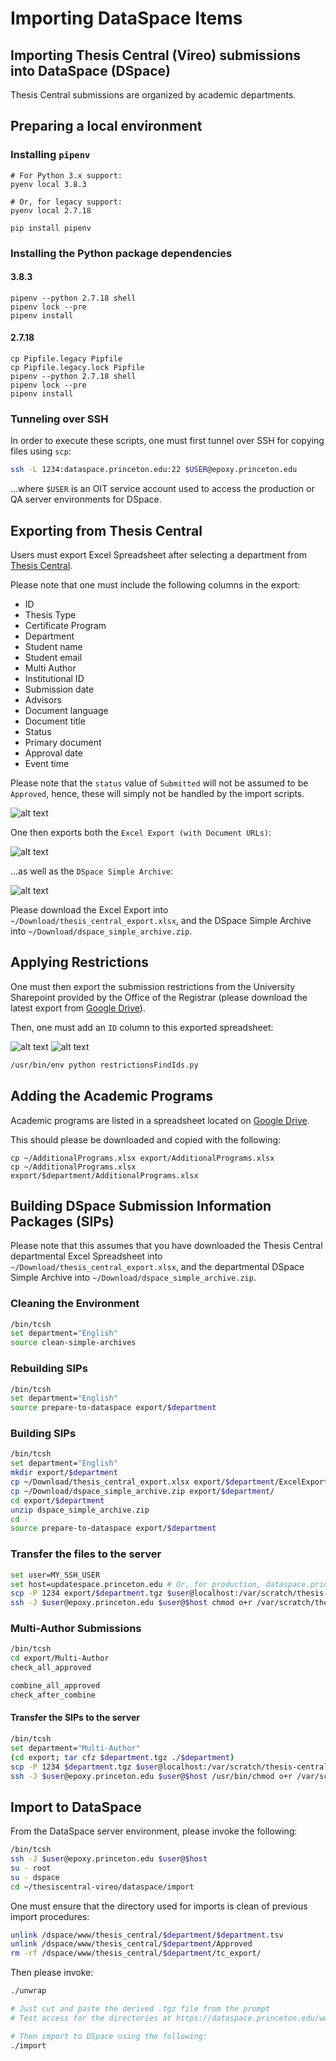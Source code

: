 # Importing DataSpace Items

## Importing Thesis Central (Vireo) submissions into DataSpace (DSpace)
Thesis Central submissions are organized by academic departments.

## Preparing a local environment

### Installing `pipenv`

```
# For Python 3.x support:
pyenv local 3.8.3

# Or, for legacy support:
pyenv local 2.7.18

pip install pipenv
```

### Installing the Python package dependencies

#### 3.8.3

```
pipenv --python 2.7.18 shell
pipenv lock --pre
pipenv install
```

#### 2.7.18

```
cp Pipfile.legacy Pipfile
cp Pipfile.legacy.lock Pipfile
pipenv --python 2.7.18 shell
pipenv lock --pre
pipenv install
```

### Tunneling over SSH

In order to execute these scripts, one must first tunnel over SSH for copying
files using `scp`:

```bash
ssh -L 1234:dataspace.princeton.edu:22 $USER@epoxy.princeton.edu
```

...where `$USER` is an OIT service account used to access the production or QA
server environments for DSpace.

## Exporting from Thesis Central
Users must export Excel Spreadsheet after selecting a department from [Thesis Central](thesis-central.princeton.edu).

Please note that one must include the following columns in the export:

* ID
* Thesis Type
* Certificate Program
* Department
* Student name
* Student email
* Multi Author
* Institutional ID
* Submission date
* Advisors
* Document language
* Document title
* Status
* Primary document
* Approval date
* Event time

Please note that the `status` value of `Submitted` will not be assumed to be
`Approved`, hence, these will simply not be handled by the import scripts.

![alt text](./docs/thesis-central_screenshot_4.png)

One then exports both the `Excel Export (with Document URLs)`:

![alt text](./docs/thesis-central_screenshot_5.png)

...as well as the `DSpace Simple Archive`:

![alt text](./docs/thesis-central_screenshot_6.png)

Please download the Excel Export into `~/Download/thesis_central_export.xlsx`, 
and the DSpace Simple Archive into `~/Download/dspace_simple_archive.zip`.

## Applying Restrictions

One must then export the submission restrictions from the University Sharepoint
provided by the Office of the Registrar (please download the latest export from 
[Google Drive](https://drive.google.com/file/d/1yVsV5PG-WPtj-eV7lHGRbuj3sVUGdwZh/view?usp=sharing)).

Then, one must add an `ID` column to this exported spreadsheet:

![alt text](./docs/thesis-central_screenshot_1.png)
![alt text](./docs/thesis-central_screenshot_2.png)

```bash
/usr/bin/env python restrictionsFindIds.py
```

## Adding the Academic Programs

Academic programs are listed in a spreadsheet located on [Google
Drive](https://drive.google.com/file/d/1K_rrBPY-Pf3DcqbCS-ZxYFjMQl3bIYEM/view?usp=sharing).

This should please be downloaded and copied with the following:
```
cp ~/AdditionalPrograms.xlsx export/AdditionalPrograms.xlsx
cp ~/AdditionalPrograms.xlsx export/$department/AdditionalPrograms.xlsx
```

## Building DSpace Submission Information Packages (SIPs)

Please note that this assumes that you have downloaded the Thesis Central 
departmental Excel Spreadsheet into `~/Download/thesis_central_export.xlsx`, and
the departmental DSpace Simple Archive into `~/Download/dspace_simple_archive.zip`.

### Cleaning the Environment

```bash
/bin/tcsh
set department="English"
source clean-simple-archives
```

### Rebuilding SIPs

```bash
/bin/tcsh
set department="English"
source prepare-to-dataspace export/$department
```

### Building SIPs

```bash
/bin/tcsh
set department="English"
mkdir export/$department
cp ~/Download/thesis_central_export.xlsx export/$department/ExcelExport.xlsx
cp ~/Download/dspace_simple_archive.zip export/$department/
cd export/$department
unzip dspace_simple_archive.zip
cd -
source prepare-to-dataspace export/$department
```

### Transfer the files to the server

```bash
set user=MY_SSH_USER
set host=updatespace.princeton.edu # Or, for production, dataspace.princeton.edu
scp -P 1234 export/$department.tgz $user@localhost:/var/scratch/thesis-central/$department.tgz
ssh -J $user@epoxy.princeton.edu $user@$host chmod o+r /var/scratch/thesis-central/$department.tgz
```

### Multi-Author Submissions

```bash
/bin/tcsh
cd export/Multi-Author
check_all_approved

combine_all_approved
check_after_combine
```

#### Transfer the SIPs to the server

```bash
/bin/tcsh
set department="Multi-Author"
(cd export; tar cfz $department.tgz ./$department)
scp -P 1234 $department.tgz $user@localhost:/var/scratch/thesis-central/$department.tgz
ssh -J $user@epoxy.princeton.edu $user@$host /usr/bin/chmod o+r /var/scratch/thesis-central/$department.tgz
```

## Import to DataSpace

From the DataSpace server environment, please invoke the following:

```bash
/bin/tcsh
ssh -J $user@epoxy.princeton.edu $user@$host
su - root
su - dspace
cd ~/thesiscentral-vireo/dataspace/import
```

One must ensure that the directory used for imports is clean of previous import
procedures:

```bash
unlink /dspace/www/thesis_central/$department/$department.tsv
unlink /dspace/www/thesis_central/$department/Approved
rm -rf /dspace/www/thesis_central/$department/tc_export/
```

Then please invoke:

```bash
./unwrap

# Just cut and paste the derived .tgz file from the prompt
# Test access for the directories at https://dataspace.princeton.edu/www/thesis_central/

# Then import to DSpace using the following:
./import
```

